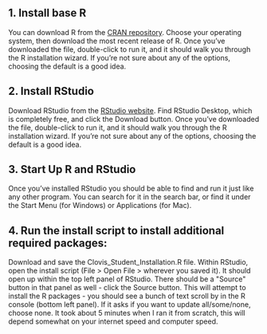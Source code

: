 ## 1. Install base R
You can download R from the [CRAN repository](https://cran.rstudio.com). Choose your operating system, then download the most recent release of R. Once you’ve downloaded the file, double-click to run it, and it should walk you through the R installation wizard. If you’re not sure about any of the options, choosing the default is a good idea.

## 2. Install RStudio
Download RStudio from the [RStudio website](https://www.rstudio.com/products/rstudio/download/). Find RStudio Desktop, which is completely free, and click the Download button. Once you’ve downloaded the file, double-click to run it, and it should walk you through the R installation wizard. If you’re not sure about any of the options, choosing the default is a good idea.

## 3. Start Up R and RStudio
Once you’ve installed RStudio you should be able to find and run it just like any other program. You can search for it in the search bar, or find it under the Start Menu (for Windows) or Applications (for Mac).

## 4. Run the install script to install additional required packages:
Download and save the Clovis_Student_Installation.R file.  Within RStudio, open the install script (File > Open File > wherever you saved it).  It should open up within the top left panel of RStudio.  There should be a "Source" button in that panel as well - click the Source button.  This will attempt to install the R packages - you should see a bunch of text scroll by in the R console (bottom left panel).  If it asks if you want to update all/some/none, choose none.  It took about 5 minutes when I ran it from scratch, this will depend somewhat on your internet speed and computer speed.
